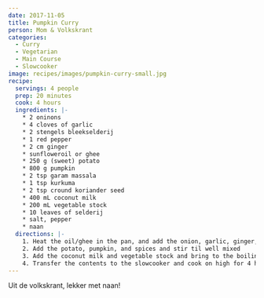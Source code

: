 ```yaml
---
date: 2017-11-05
title: Pumpkin Curry
person: Mom & Volkskrant
categories:
  - Curry
  - Vegetarian
  - Main Course
  - Slowcooker
image: recipes/images/pumpkin-curry-small.jpg
recipe:
  servings: 4 people
  prep: 20 minutes
  cook: 4 hours
  ingredients: |-
    * 2 oninons
    * 4 cloves of garlic
    * 2 stengels bleekselderij
    * 1 red pepper
    * 2 cm ginger
    * sunfloweroil or ghee
    * 250 g (sweet) potato
    * 800 g pumpkin
    * 2 tsp garam massala
    * 1 tsp kurkuma
    * 2 tsp cround koriander seed
    * 400 mL coconut milk
    * 200 mL vegetable stock
    * 10 leaves of selderij
    * salt, pepper
    * naan
  directions: |-
    1. Heat the oil/ghee in the pan, and add the onion, garlic, ginger, red pepper and bleekselderij, heat for a couple of minutes.
    2. Add the potato, pumpkin, and spices and stir til well mixed
    3. Add the coconut milk and vegetable stock and bring to the boiling
    4. Transfer the contents to the slowcooker and cook on high for 4 hours.
---
```


Uit de volkskrant, lekker met naan!
